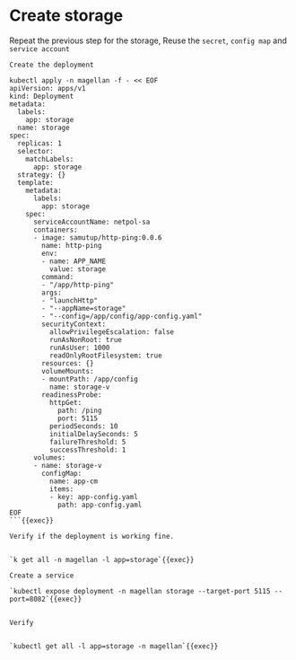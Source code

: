 # Create storage

Repeat the previous step for the storage,
Reuse the `secret`, `config map` and `service account`

`Create the deployment`

```shell
kubectl apply -n magellan -f - << EOF
apiVersion: apps/v1
kind: Deployment
metadata:
  labels:
    app: storage
  name: storage
spec:
  replicas: 1
  selector:
    matchLabels:
      app: storage
  strategy: {}
  template:
    metadata:
      labels:
        app: storage
    spec:
      serviceAccountName: netpol-sa
      containers:
      - image: samutup/http-ping:0.0.6
        name: http-ping
        env:
        - name: APP_NAME
          value: storage
        command:
        - "/app/http-ping"
        args:
        - "launchHttp"
        - "--appName=storage"
        - "--config=/app/config/app-config.yaml"
        securityContext:
          allowPrivilegeEscalation: false
          runAsNonRoot: true
          runAsUser: 1000
          readOnlyRootFilesystem: true
        resources: {}
        volumeMounts:
        - mountPath: /app/config
          name: storage-v
        readinessProbe:
          httpGet:
            path: /ping
            port: 5115
          periodSeconds: 10
          initialDelaySeconds: 5
          failureThreshold: 5
          successThreshold: 1
      volumes:
      - name: storage-v
        configMap:
          name: app-cm
          items:
          - key: app-config.yaml
            path: app-config.yaml
EOF
```{{exec}}

Verify if the deployment is working fine.


`k get all -n magellan -l app=storage`{{exec}}

Create a service

`kubectl expose deployment -n magellan storage --target-port 5115 --port=8082`{{exec}}


Verify


`kubectl get all -l app=storage -n magellan`{{exec}}





